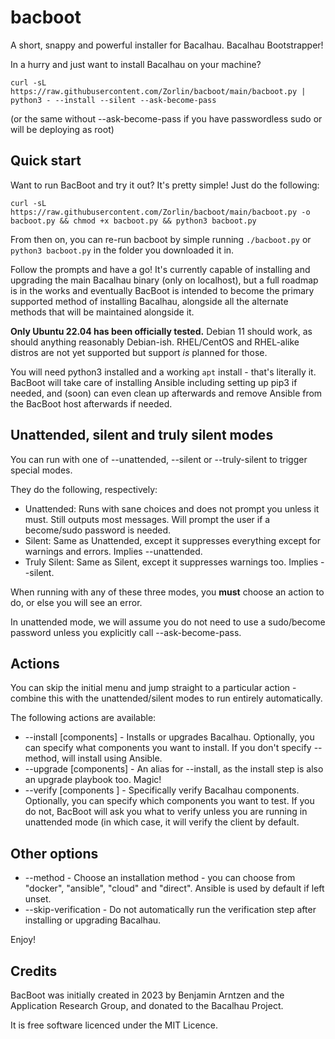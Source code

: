 # bacboot
A short, snappy and powerful installer for Bacalhau. Bacalhau Bootstrapper!

In a hurry and just want to install Bacalhau on your machine?

`curl -sL https://raw.githubusercontent.com/Zorlin/bacboot/main/bacboot.py | python3 - --install --silent --ask-become-pass` 

(or the same without --ask-become-pass if you have passwordless sudo or will be deploying as root)

## Quick start
Want to run BacBoot and try it out? It's pretty simple! Just do the following:
```
curl -sL https://raw.githubusercontent.com/Zorlin/bacboot/main/bacboot.py -o bacboot.py && chmod +x bacboot.py && python3 bacboot.py
```
From then on, you can re-run bacboot by simple running `./bacboot.py` or `python3 bacboot.py` in the folder you downloaded it in.

Follow the prompts and have a go! It's currently capable of installing and upgrading the main Bacalhau binary (only on localhost), but a full roadmap is in the works and eventually BacBoot is intended to become the primary supported method of installing Bacalhau, alongside all the alternate methods that will be maintained alongside it.

**Only Ubuntu 22.04 has been officially tested.** Debian 11 should work, as should anything reasonably Debian-ish. RHEL/CentOS and RHEL-alike distros are not yet supported but support *is* planned for those.

You will need python3 installed and a working `apt` install - that's literally it. BacBoot will take care of installing Ansible including setting up pip3 if needed, and (soon) can even clean up afterwards and remove Ansible from the BacBoot host afterwards if needed.

## Unattended, silent and truly silent modes
You can run with one of --unattended, --silent or --truly-silent to trigger special modes.

They do the following, respectively:
* Unattended: Runs with sane choices and does not prompt you unless it must. Still outputs most messages. Will prompt the user if a become/sudo password is needed.
* Silent: Same as Unattended, except it suppresses everything except for warnings and errors. Implies --unattended.
* Truly Silent: Same as Silent, except it suppresses warnings too. Implies --silent.

When running with any of these three modes, you **must** choose an action to do, or else you will see an error.

In unattended mode, we will assume you do not need to use a sudo/become password unless you explicitly call --ask-become-pass.

## Actions
You can skip the initial menu and jump straight to a particular action - combine this with the unattended/silent modes to run entirely automatically.

The following actions are available:
* --install [components] - Installs or upgrades Bacalhau. Optionally, you can specify what components you want to install. If you don't specify --method, will install using Ansible.
* --upgrade [components] - An alias for --install, as the install step is also an upgrade playbook too. Magic!
* --verify [components ] - Specifically verify Bacalhau components. Optionally, you can specify which components you want to test. If you do not, BacBoot will ask you what to verify unless you are running in unattended mode (in which case, it will verify the client by default.

## Other options
* --method - Choose an installation method - you can choose from "docker", "ansible", "cloud" and "direct". Ansible is used by default if left unset.
* --skip-verification - Do not automatically run the verification step after installing or upgrading Bacalhau.

Enjoy!

## Credits
BacBoot was initially created in 2023 by Benjamin Arntzen and the Application Research Group, and donated to the Bacalhau Project.

It is free software licenced under the MIT Licence.
